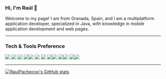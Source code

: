 ### Hi, I'm Raúl 👋

Welcome to my page!
I am from Granada, Spain, and I am a multiplatform application developer, specialized in Java, with knowledge in mobile application development and web pages.

---
### Tech & Tools Preference

<img src="http://img.shields.io/badge/-Java-F89820?style=flat&logo=java&logoColor=white"> <img src="https://img.shields.io/badge/-Spring-lightgray?style=flat&logo=spring&link"> <img src="https://img.shields.io/badge/-Springboot-black?style=flat&logo=springboot&link"> <img src="https://img.shields.io/badge/-Flutter-3a495d?style=flat&logo=flutter&logoColor=67b7f7"><img src="https://img.shields.io/badge/python-3670A0?style=for-the-badge&logo=python&logoColor=ffdd54">
<img src = "https://img.shields.io/badge/-HTML5-E34F26?style=flat&logo=html5&logoColor=white"> <img src = "https://img.shields.io/badge/-CSS3-1572B6?style=flat&logo=css3&logoColor=white">
<img src="https://img.shields.io/badge/-MySQL-F29111?style=flat&logo=mysql&logoColor=FFFFFF"><img src="http://img.shields.io/badge/-Git-F1502F?style=flat&logo=git&logoColor=FFFFFF">
<img src="http://img.shields.io/badge/-Github-000000?style=flat&logo=github&logoColor=FFFFFF"><img src="http://img.shields.io/badge/-VS%20Code-007ACC?style=flat&logo=visual%20studio%20code&logoColor=white">
<img src="https://img.shields.io/badge/-Docker-black?style=flat&logo=docker&link"><img src="https://img.shields.io/badge/-WordPress-blue?style=flat&logo=wordpress&link">









---
[![RaulPachecoo's GitHub stats](https://github-readme-stats.vercel.app/api?username=RaulPachecoo)](https://github.com/RaulPachecoo/github-readme-stats)

 
